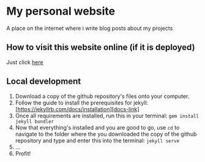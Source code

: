 # My personal website

A place on the internet where i write blog posts about my projects

## How to visit this website online (if it is deployed)

Just click [here][link]

[link]: https://de-soot.github.io

## Local development

1) Download a copy of the github repository's files onto your computer.
1) Follow the guide to install the prerequisites for jekyll: [https://jekyllrb.com/docs/installation][docs-link]
2) Once all requirements are installed, run this in your terminal: `gem install jekyll bundler`
3) Now that everything's installed and you are good to go, use `cd` to navigate to the folder where the you downloaded the copy of the github repository and type and enter this into the terminal: `jekyll serve`
4) ...
5) Profit!

[docs-link]: https://jekyllrb.com/docs/installation
